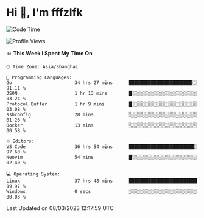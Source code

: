 # Hi 👋, I'm fffzlfk

<!--START_SECTION:waka-->
![Code Time](http://img.shields.io/badge/Code%20Time-101%20hrs%209%20mins-blue)

![Profile Views](http://img.shields.io/badge/Profile%20Views-0-blue)

📊 **This Week I Spent My Time On** 

```text
🕑︎ Time Zone: Asia/Shanghai

💬 Programming Languages: 
Go                       34 hrs 27 mins      ███████████████████████░░   91.11 % 
JSON                     1 hr 13 mins        █░░░░░░░░░░░░░░░░░░░░░░░░   03.24 % 
Protocol Buffer          1 hr 9 mins         █░░░░░░░░░░░░░░░░░░░░░░░░   03.08 % 
sshconfig                28 mins             ░░░░░░░░░░░░░░░░░░░░░░░░░   01.26 % 
Docker                   13 mins             ░░░░░░░░░░░░░░░░░░░░░░░░░   00.58 % 

🔥 Editors: 
VS Code                  36 hrs 54 mins      ████████████████████████░   97.60 % 
Neovim                   54 mins             █░░░░░░░░░░░░░░░░░░░░░░░░   02.40 % 

💻 Operating System: 
Linux                    37 hrs 48 mins      █████████████████████████   99.97 % 
Windows                  0 secs              ░░░░░░░░░░░░░░░░░░░░░░░░░   00.03 % 
```


 Last Updated on 08/03/2023 12:17:59 UTC
<!--END_SECTION:waka-->
